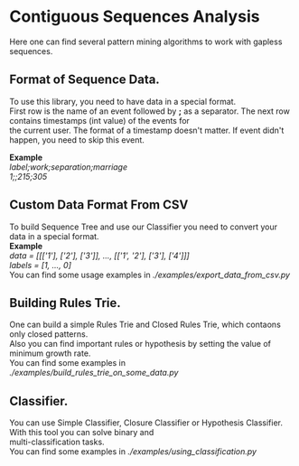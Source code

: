 # Contiguous Sequences Analysis
Here one can find several pattern mining algorithms to work with gapless sequences. 
  
## Format of Sequence Data.
To use this library, you need to have data in a special format.  
First row is the name of an event followed by **;** as a separator. The next row contains timestamps (int value) of the events for  
the current user. The format of a timestamp doesn't matter. If event didn't happen, you need to skip this event.
  
**Example**  
*label;work;separation;marriage*  
*1;;215;305*  
  
## Custom Data Format From CSV  
To build Sequence Tree and use our Classifier you need to convert your data in a special format.  
**Example**  
*data = [[['1'], ['2'], ['3']], ..., [['1', '2'], ['3'], ['4']]]*  
*labels = [1, ..., 0]*  
You can find some usage examples in *./examples/export_data_from_csv.py*    
  
## Building Rules Trie.  
One can build a simple Rules Trie and Closed Rules Trie, which contaons only closed patterns.  
Also you can find important rules or hypothesis by setting the value of minimum growth rate.  
You can find some examples in *./examples/build_rules_trie_on_some_data.py*  
  
## Classifier.  
You can use Simple Classifier, Closure Classifier or Hypothesis Classifier. With this tool you can solve binary and  
multi-classification tasks.  
You can find some examples in *./examples/using_classification.py*  
